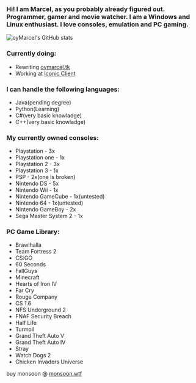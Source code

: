 ### Hi! I am Marcel, as you probably already figured out. Programmer, gamer and movie watcher. I am a Windows and Linux enthusiast. I love consoles, emulation and PC gaming.

![oyMarcel's GitHub stats](https://github-readme-stats.vercel.app/api?username=oymarcel&show_icons=true&theme=dark)

### Currently doing:
- Rewriting [oymarcel.tk](https://oymarcel.tk)
- Working at [Iconic Client](https://iconicclient.tk)

### I can handle the following languages:
 - Java(pending degree)
 - Python(Learning)
 - C#(very basic knowladge)
 - C++(very basic knowladge)


### My currently owned consoles:
- Playstation - 3x
- Playstation one - 1x
- Playstation 2 - 3x
- Playstation 3 - 1x
- PSP - 2x(one is broken)
- Nintendo DS - 5x
- Nintendo Wii - 1x
- Nintendo GameCube - 1x(untested)
- Nintendo 64 - 1x(untested)
- Nintendo GameBoy - 2x
- Sega Master System 2 - 1x


### PC Game Library:
- Brawlhalla
- Team Fortress 2
- CS:GO
- 60 Seconds
- FallGuys
- Minecraft
- Hearts of Iron IV
- Far Cry
- Rouge Company
- CS 1.6
- NFS Underground 2
- FNAF Security Breach
- Half Life
- Turmoil
- Grand Theft Auto V
- Grand Theft Auto IV
- Stray
- Watch Dogs 2
- Chicken Invaders Universe

buy monsoon @ [monsoon.wtf](https://monsoon.wtf)
